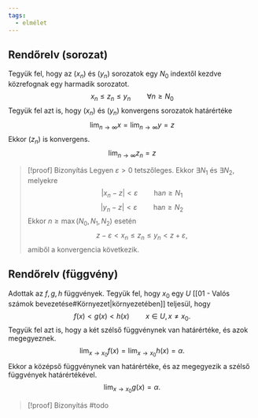 ```yaml
---
tags:
  - elmélet
---
```

## Rendőrelv (sorozat)
Tegyük fel, hogy az $(x_n)$ és $(y_n)$ sorozatok egy $N_0$ indextől kezdve közrefognak egy harmadik sorozatot.
$$x_n\leq z_n\leq y_n\quad\quad\forall n\geq N_0$$
Tegyük fel azt is, hogy $(x_n)$ és $(y_n)$ konvergens sorozatok határértéke
$$\lim_{n\to\infty}x=\lim_{n\to\infty}y=z$$
Ekkor $(z_n)$ is konvergens.
$$\lim_{n\to\infty}z_n=z$$
> [!proof] Bizonyítás
> Legyen $\varepsilon>0$ tetszőleges. Ekkor $\exists N_1$ és $\exists N_2$, melyekre
> $$|x_n-z|<\varepsilon\quad\quad\text{ha}n\geq N_1$$
> $$|y_n-z|<\varepsilon\quad\quad\text{ha}n\geq N_2$$
> Ekkor $n\geq\max(N_0,N_1,N_2)$ esetén
> $$z-\varepsilon<x_n\leq z_n\leq y_n<z+\varepsilon,$$
> amiből a konvergencia következik.
## Rendőrelv (függvény)
Adottak az $f,g,h$ függvények.
Tegyük fel, hogy $x_0$ egy $U$ [[01 - Valós számok bevezetése#Környezet|környezetében]] teljesül, hogy
$$f(x)<g(x)<h(x)\quad\quad x\in U, x≠x_0.$$
Tegyük fel azt is, hogy a két szélső függvénynek van határértéke, és azok megegyeznek.
$$\lim_{x\to x_0}f(x)=\lim_{x\to x_0}h(x)=\alpha.$$
Ekkor a középső függvénynek van határértéke, és az megegyezik a szélső függvények határértékével.
$$\lim_{x\to x_0}g(x)=\alpha.$$
> [!proof] Bizonyítás
> #todo 